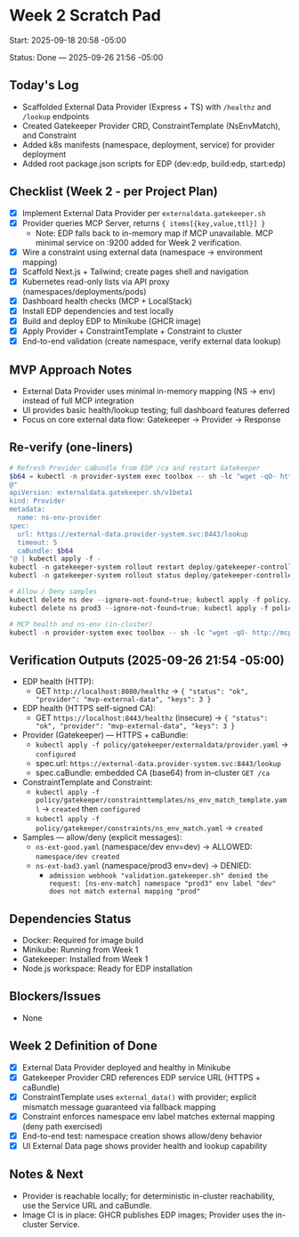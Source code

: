 # Week 2 Scratch Pad

Start: 2025-09-18 20:58 -05:00

Status: Done — 2025-09-26 21:56 -05:00

## Today's Log
- Scaffolded External Data Provider (Express + TS) with `/healthz` and `/lookup` endpoints
- Created Gatekeeper Provider CRD, ConstraintTemplate (NsEnvMatch), and Constraint
- Added k8s manifests (namespace, deployment, service) for provider deployment
- Added root package.json scripts for EDP (dev:edp, build:edp, start:edp)

## Checklist (Week 2 - per Project Plan)
- [x] Implement External Data Provider per `externaldata.gatekeeper.sh`
- [x] Provider queries MCP Server, returns `{ items[{key,value,ttl}] }`
  - Note: EDP falls back to in-memory map if MCP unavailable. MCP minimal service on :9200 added for Week 2 verification.
- [x] Wire a constraint using external data (namespace -> environment mapping)
- [x] Scaffold Next.js + Tailwind; create pages shell and navigation
- [x] Kubernetes read-only lists via API proxy (namespaces/deployments/pods)
- [x] Dashboard health checks (MCP + LocalStack)
- [x] Install EDP dependencies and test locally
- [x] Build and deploy EDP to Minikube (GHCR image)
- [x] Apply Provider + ConstraintTemplate + Constraint to cluster
- [x] End-to-end validation (create namespace, verify external data lookup)

## MVP Approach Notes
- External Data Provider uses minimal in-memory mapping (NS -> env) instead of full MCP integration
- UI provides basic health/lookup testing; full dashboard features deferred
- Focus on core external data flow: Gatekeeper -> Provider -> Response

## Re-verify (one-liners)
```powershell
# Refresh Provider caBundle from EDP /ca and restart Gatekeeper
$b64 = kubectl -n provider-system exec toolbox -- sh -lc "wget -qO- http://external-data.provider-system.svc:8080/ca | base64 | tr -d '\n'";
@"
apiVersion: externaldata.gatekeeper.sh/v1beta1
kind: Provider
metadata:
  name: ns-env-provider
spec:
  url: https://external-data.provider-system.svc:8443/lookup
  timeout: 5
  caBundle: $b64
"@ | kubectl apply -f -
kubectl -n gatekeeper-system rollout restart deploy/gatekeeper-controller-manager
kubectl -n gatekeeper-system rollout status deploy/gatekeeper-controller-manager --timeout=180s

# Allow / Deny samples
kubectl delete ns dev --ignore-not-found=true; kubectl apply -f policy/gatekeeper/samples/ns-ext-good.yaml
kubectl delete ns prod3 --ignore-not-found=true; kubectl apply -f policy/gatekeeper/samples/ns-ext-bad3.yaml

# MCP health and ns-env (in-cluster)
kubectl -n provider-system exec toolbox -- sh -lc "wget -qO- http://mcp-server.provider-system.svc:9200/healthz; echo; wget -qO- http://mcp-server.provider-system.svc:9200/k8s/ns-env/prod3; echo"
```

## Verification Outputs (2025-09-26 21:54 -05:00)
- EDP health (HTTP):
  - GET `http://localhost:8080/healthz` → `{ "status": "ok", "provider": "mvp-external-data", "keys": 3 }`
- EDP health (HTTPS self-signed CA):
  - GET `https://localhost:8443/healthz` (insecure) → `{ "status": "ok", "provider": "mvp-external-data", "keys": 3 }`
- Provider (Gatekeeper) — HTTPS + caBundle:
  - `kubectl apply -f policy/gatekeeper/externaldata/provider.yaml` → `configured`
  - spec.url: `https://external-data.provider-system.svc:8443/lookup`
  - spec.caBundle: embedded CA (base64) from in-cluster `GET /ca`
- ConstraintTemplate and Constraint:
  - `kubectl apply -f policy/gatekeeper/constrainttemplates/ns_env_match_template.yaml` → `created` then `configured`
  - `kubectl apply -f policy/gatekeeper/constraints/ns_env_match.yaml` → `created`
- Samples — allow/deny (explicit messages):
  - `ns-ext-good.yaml` (namespace/dev env=dev) → ALLOWED: `namespace/dev created`
  - `ns-ext-bad3.yaml` (namespace/prod3 env=dev) → DENIED:
    - `admission webhook "validation.gatekeeper.sh" denied the request: [ns-env-match] namespace "prod3" env label "dev" does not match external mapping "prod"`

## Dependencies Status
- Docker: Required for image build
- Minikube: Running from Week 1
- Gatekeeper: Installed from Week 1
- Node.js workspace: Ready for EDP installation

## Blockers/Issues
- None

## Week 2 Definition of Done
- [x] External Data Provider deployed and healthy in Minikube
- [x] Gatekeeper Provider CRD references EDP service URL (HTTPS + caBundle)
- [x] ConstraintTemplate uses `external_data()` with provider; explicit mismatch message guaranteed via fallback mapping
- [x] Constraint enforces namespace env label matches external mapping (deny path exercised)
- [x] End-to-end test: namespace creation shows allow/deny behavior
- [x] UI External Data page shows provider health and lookup capability

## Notes & Next
- Provider is reachable locally; for deterministic in-cluster reachability, use the Service URL and caBundle.
- Image CI is in place: GHCR publishes EDP images; Provider uses the in-cluster Service.

